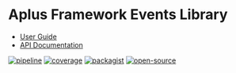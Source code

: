 # Aplus Framework Events Library

- [User Guide](https://docs.aplus-framework.com/guides/libraries/events/index.html)
- [API Documentation](https://docs.aplus-framework.com/packages/events.html)

[![pipeline](https://gitlab.com/aplus-framework/libraries/events/badges/master/pipeline.svg)](https://gitlab.com/aplus-framework/libraries/events/-/pipelines?scope=branches)
[![coverage](https://gitlab.com/aplus-framework/libraries/events/badges/master/coverage.svg?job=test:php)](https://aplus-framework.gitlab.io/libraries/events/coverage/)
[![packagist](https://img.shields.io/packagist/v/aplus/events)](https://packagist.org/packages/aplus/events)
[![open-source](https://img.shields.io/badge/open--source-donate-magenta)](https://www.paypal.com/donate/?hosted_button_id=NGBNW5PY4VSJ4)
